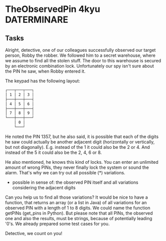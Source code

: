 # TheObservedPin 4kyu DATERMINARE

## Tasks

Alright, detective, one of our colleagues successfully observed our target person, Robby the robber.
We followed him to a secret warehouse, where we assume to find all the stolen stuff.
The door to this warehouse is secured by an electronic combination lock.
Unfortunately our spy isn't sure about the PIN he saw, when Robby entered it.

The keypad has the following layout:

```bash
┌───┬───┬───┐
│ 1 │ 2 │ 3 │
├───┼───┼───┤
│ 4 │ 5 │ 6 │
├───┼───┼───┤
│ 7 │ 8 │ 9 │
└───┼───┼───┘
    │ 0 │
    └───┘
```

He noted the PIN 1357, but he also said, it is possible that each of the digits he saw could actually be another
adjacent digit (horizontally or vertically, but not diagonally). E.g. instead of the 1 it could also be the 2 or 4.
And instead of the 5 it could also be the 2, 4, 6 or 8.

He also mentioned, he knows this kind of locks. You can enter an unlimited amount of wrong PINs,
they never finally lock the system or sound the alarm. That's why we can try out all possible (*) variations.

* possible in sense of: the observed PIN itself and all variations considering the adjacent digits

Can you help us to find all those variations? It would be nice to have a function, that returns an array
(or a list in Java) of all variations for an observed PIN with a length of 1 to 8 digits.
We could name the function getPINs (get_pins in Python). But please note that all PINs, the observed one and also
the results, must be strings, because of potentially leading '0's. We already prepared some test cases for you.

Detective, we count on you!
